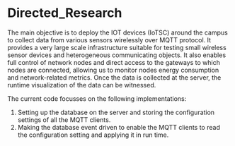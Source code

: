 # Directed_Research

The main objective is to deploy the IOT devices (IoTSC) around the campus to collect data from various sensors wirelessly over MQTT protocol. It provides a very large scale infrastructure suitable for testing small wireless sensor devices and heterogeneous communicating objects. It also enables full control of network nodes and direct access to the gateways to which nodes are connected, allowing us to monitor nodes energy consumption and network-related metrics. Once the data is collected at the server, the runtime visualization of the data can be witnessed.

The current code focusses on the following implementations:
1. Setting up the database on the server and storing the configuration settings of all the MQTT clients.
2. Making the database event driven to enable the MQTT clients to read the configuration setting and applying it in run time.
